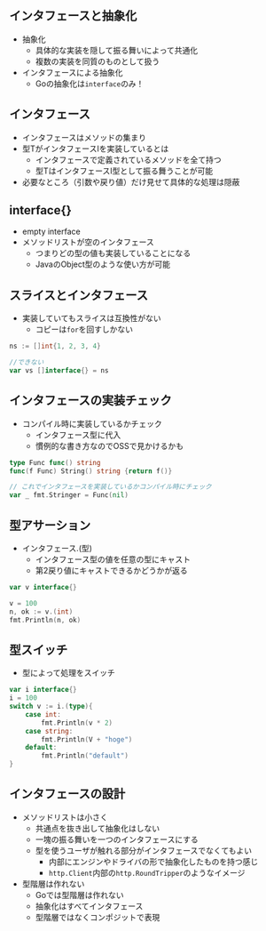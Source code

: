 ## インタフェースと抽象化
- 抽象化
  - 具体的な実装を隠して振る舞いによって共通化
  - 複数の実装を同質のものとして扱う
- インタフェースによる抽象化
  - Goの抽象化は`interface`のみ！

## インタフェース
- インタフェースはメソッドの集まり
- 型TがインタフェースIを実装しているとは
  - インタフェースで定義されているメソッドを全て持つ
  - 型TはインタフェースI型として振る舞うことが可能
- 必要なところ（引数や戻り値）だけ見せて具体的な処理は隠蔽

## interface{}
- empty interface
- メソッドリストが空のインタフェース
  - つまりどの型の値も実装していることになる
  - JavaのObject型のような使い方が可能
 
## スライスとインタフェース
- 実装していてもスライスは互換性がない
  - コピーは`for`を回すしかない
```go
ns := []int{1, 2, 3, 4}

//できない
var vs []interface{} = ns
```

## インタフェースの実装チェック
- コンパイル時に実装しているかチェック
  - インタフェース型に代入
  - 慣例的な書き方なのでOSSで見かけるかも
```go
type Func func() string
func(f Func) String() string {return f()}

// これでインタフェースを実装しているかコンパイル時にチェック
var _ fmt.Stringer = Func(nil)
```

## 型アサーション
- インタフェース.(型)
  - インタフェース型の値を任意の型にキャスト
  - 第2戻り値にキャストできるかどうかが返る
```go
var v interface{}

v = 100
n, ok := v.(int)
fmt.Println(n, ok)
```

## 型スイッチ
- 型によって処理をスイッチ
```go
var i interface{}
i = 100
switch v := i.(type){
    case int:
		fmt.Println(v * 2)
    case string:
		fmt.Println(V + "hoge")
    default:
		fmt.Println("default")
}
```

## インタフェースの設計
- メソッドリストは小さく
  - 共通点を抜き出して抽象化はしない
  - 一塊の振る舞いを一つのインタフェースにする
  - 型を使うユーザが触れる部分がインタフェースでなくてもよい
    - 内部にエンジンやドライバの形で抽象化したものを持つ感じ
    - `http.Client`内部の`http.RoundTripper`のようなイメージ
- 型階層は作れない
  - Goでは型階層は作れない
  - 抽象化はすべてインタフェース
  - 型階層ではなくコンポジットで表現